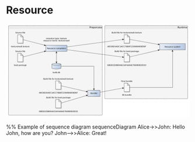# Resource

[![Resourc pipelinePrototyp](../img/resource_pipeline.png)](../img/resource_pipeline.png)

<div class="mermaid">
%% Example of sequence diagram
sequenceDiagram
    Alice->>John: Hello John, how are you?
    John-->>Alice: Great!
</div>
 
<script src="js/mermaid.min.js"></script>
<script>mermaid.initialize({startOnLoad:true});</script>

